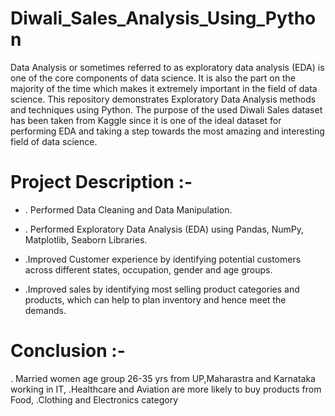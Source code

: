 # Diwali_Sales_Analysis_Using_Python
Data Analysis or sometimes referred to as exploratory data analysis (EDA) is one of the core components of data science. It is also the part on the majority of the time which makes it extremely important in the field of data science. This repository demonstrates Exploratory Data Analysis methods and techniques using Python. The purpose of the used Diwali Sales dataset has been taken from Kaggle since it is one of the ideal dataset for performing EDA and taking a step towards the most amazing and interesting field of data science. 

# Project Description :-
 * . Performed Data Cleaning and Data Manipulation.

* . Performed Exploratory Data Analysis (EDA) using Pandas, NumPy, Matplotlib, Seaborn Libraries.

* .Improved Customer experience by identifying potential customers across different states, occupation, gender and age groups.

* .Improved sales by identifying most selling product categories and products, which can help to plan inventory and hence meet the demands.
# Conclusion :-
. Married women age group 26-35 yrs from UP,Maharastra and Karnataka working in IT,
.Healthcare and Aviation are more likely to buy products from Food,
.Clothing and Electronics category
